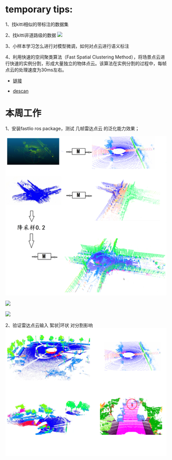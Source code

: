 # temporary tips:
1、找kitti相似的带标注的数据集

2、找kitti非道路级的数据
![](https://pics3.baidu.com/feed/4610b912c8fcc3ce43d0d833b0c1d284d43f2029.jpeg@f_auto?token=52b15376ff04fdf96563d8b4719772a5)

3、小样本学习怎么进行对模型微调，如何对点云进行语义标注

4、利用快速的空间聚类算法（Fast Spatial Clustering Method），将场景点云进行快速的实例分割，形成大量独立的物体点云。该算法在实例分割的过程中，每帧点云的处理速度为30ms左右。

- [链接](https://github.com/Interactive-Lab/LiDARNet)


- [descan](https://www.bilibili.com/video/BV1Tv411N77J/?spm_id_from=333.337.search-card.all.click&vd_source=88bceb64b89804ec0cf90b2e004bf688)

# 本周工作
1、安装fastlio ros package，测试 几帧雷达点云 的泛化能力效果；

![](https://github.com/Darren-pty/Research/blob/main/Learning%20of%20way/Semester/picture/78.png)

![](https://github.com/Darren-pty/Research/blob/main/Learning%20of%20way/Semester/picture/79.png)

![](https://github.com/Darren-pty/Research/blob/main/Learning%20of%20way/Semester/picture/80.png)


2、验证雷达点云输入 絮状|环状 对分割影响
![](https://github.com/Darren-pty/Research/blob/main/Learning%20of%20way/Semester/picture/81.png)



